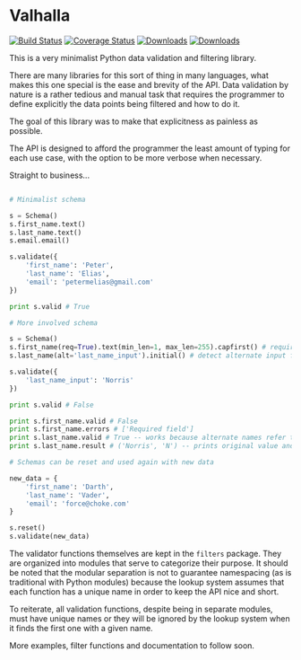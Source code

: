 # Valhalla
[![Build Status](https://travis-ci.org/petermelias/valhalla.png?branch=master)](https://travis-ci.org/petermelias/valhalla) [![Coverage Status](https://coveralls.io/repos/petermelias/valhalla/badge.png?branch=master)](https://coveralls.io/r/petermelias/valhalla?branch=master) [![Downloads](https://pypip.in/d/valhalla/badge.png)](https://crate.io/packages/valhalla) [![Downloads](https://pypip.in/v/valhalla/badge.png)](https://crate.io/package/valhalla)

This is a very minimalist Python data validation and filtering library.

There are many libraries for this sort of thing in many languages, what
makes this one special is the ease and brevity of the API. Data validation
by nature is a rather tedious and manual task that requires the programmer
to define explicitly the data points being filtered and how to do it.

The goal of this library was to make that explicitness as painless as possible.

The API is designed to afford the programmer the least amount of typing for each
use case, with the option to be more verbose when necessary.


Straight to business...

```python

# Minimalist schema

s = Schema()
s.first_name.text()
s.last_name.text()
s.email.email()

s.validate({
	'first_name': 'Peter',
	'last_name': 'Elias',
	'email': 'petermelias@gmail.com'
})

print s.valid # True

# More involved schema

s = Schema()
s.first_name(req=True).text(min_len=1, max_len=255).capfirst() # required field, length enforcement, captialize first letter of first word
s.last_name(alt='last_name_input').initial() # detect alternate input field name, truncate to initials

s.validate({
	'last_name_input': 'Norris'
})

print s.valid # False

print s.first_name.valid # False
print s.first_name.errors # ['Required field']
print s.last_name.valid # True -- works because alternate names refer to the same validator as the original field name
print s.last_name.result # ('Norris', 'N') -- prints original value and then processed value

# Schemas can be reset and used again with new data

new_data = {
	'first_name': 'Darth',
	'last_name': 'Vader',
	'email': 'force@choke.com'
}

s.reset()
s.validate(new_data)
```

The validator functions themselves are kept in the ```filters``` package. They are organized
into modules that serve to categorize their purpose. It should be noted that the modular separation
is not to guarantee namespacing (as is traditional with Python modules) because the lookup system
assumes that each function has a unique name in order to keep the API nice and short.

To reiterate, all validation functions, despite being in separate modules, must have unique names
or they will be ignored by the lookup system when it finds the first one with a given name.

More examples, filter functions and documentation to follow soon.